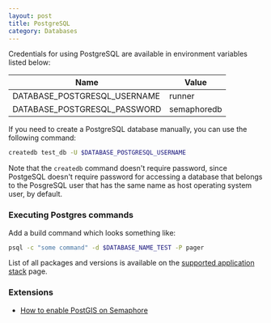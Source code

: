 ```yaml
---
layout: post
title: PostgreSQL
category: Databases
---
```


Credentials for using PostgreSQL are available in environment variables listed below:

<table class="table table-striped table-bordered">
  <thead>
    <tr>
      <th>Name</th>
      <th>Value</th>
    </tr>
  </thead>
  <tbody>
    <tr>
      <td>DATABASE_POSTGRESQL_USERNAME</td>
      <td>runner</td>
    </tr>
    <tr>
      <td>DATABASE_POSTGRESQL_PASSWORD</td>
      <td>semaphoredb</td>
    </tr>
  </tbody>
</table>

If you need to create a PostgreSQL database manually, you can use the following
command:

```bash
createdb test_db -U $DATABASE_POSTGRESQL_USERNAME
```

Note that the `createdb` command doesn't require password, since PostgeSQL
doesn't require password for accessing a database that belongs to the PosgreSQL
user that has the same name as host operating system user, by default.

### Executing Postgres commands

Add a build command which looks something like:

```bash
psql -c "some command" -d $DATABASE_NAME_TEST -P pager
```

List of all packages and versions is available on the [supported application stack](/docs/supported-stack.html) page.

### Extensions

- [How to enable PostGIS on Semaphore](/docs/databases/postgis.html)
